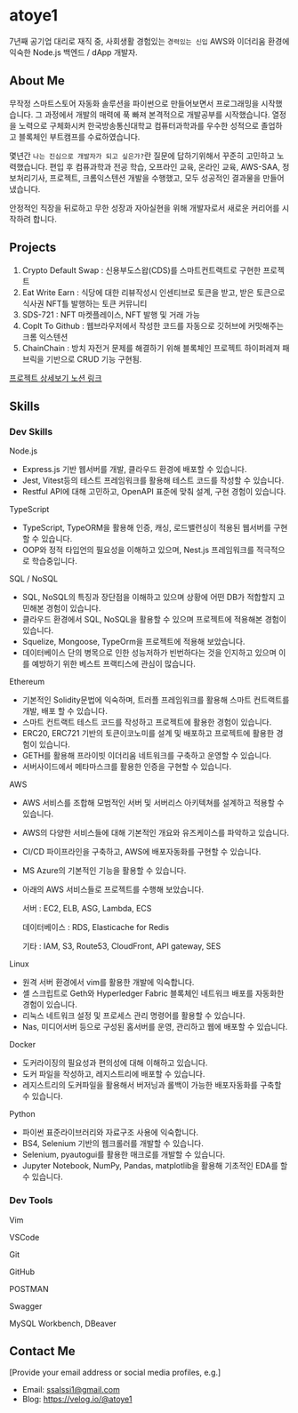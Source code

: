 
# atoye1

7년째 공기업 대리로 재직 중, 사회생활 경험있는 `경력있는 신입`
AWS와 이더리움 환경에 익숙한 Node.js 백엔드 / dApp 개발자.

## About Me

무작정 스마트스토어 자동화 솔루션을 파이썬으로 만들어보면서 프로그래밍을 시작했습니다.
그 과정에서 개발의 매력에 푹 빠져 본격적으로 개발공부를 시작했습니다. 열정을 노력으로 구체화시켜 한국방송통신대학교 컴퓨터과학과를 우수한 성적으로 졸업하고 블록체인 부트캠프를 수료하였습니다.

몇년간 `나는 진심으로 개발자가 되고 싶은가?`란 질문에 답하기위해서 꾸준히 고민하고 노력했습니다. 편입 후 컴퓨과학과 전공 학습, 오프라인 교육, 온라인 교육, AWS-SAA, 정보처리기사, 프로젝트, 크롬익스텐션 개발을 수행했고, 모두 성공적인 결과물을 만들어 냈습니다.

안정적인 직장을 뒤로하고 무한 성장과 자아실현을 위해 개발자로서 새로운 커리어를 시작하려 합니다.
## Projects

1. Crypto Default Swap : 신용부도스왑(CDS)를 스마트컨트랙트로 구현한 프로젝트
2. Eat Write Earn : 식당에 대한 리뷰작성시 인센티브로 토큰을 받고, 받은 토큰으로 식사권 NFT틀 발행하는 토큰 커뮤니티
3. SDS-721 : NFT 마켓플레이스, NFT 발행 및 거래 가능
4. Coplt To Github : 웹브라우저에서 작성한 코드를 자동으로 깃허브에 커밋해주는 크롬 익스텐션
5. ChainChain : 방치 자전거 문제를 해결하기 위해 블록체인 프로젝트 하이퍼레져 패브릭을 기반으로 CRUD 기능 구현됨.

[프로젝트 상세보기 노션 링크](https://www.notion.so/atoye1/e473b1d32f1f4dfd8b8773c7d0693bfc?v=1eee98ca0d4942dfb1756d82bf074eae)

## Skills

### **Dev Skills**

Node.js

- Express.js 기반 웹서버를 개발, 클라우드 환경에 배포할 수 있습니다.
- Jest, Vitest등의 테스트 프레임워크를 활용해 테스트 코드를 작성할 수 있습니다.
- Restful API에 대해 고민하고, OpenAPI 표준에 맞춰 설계, 구현 경험이 있습니다.

TypeScript

- TypeScript, TypeORM을 활용해 인증, 캐싱, 로드밸런싱이 적용된 웹서버를 구현할 수 있습니다.
- OOP와 정적 타입언의 필요성을 이해하고 있으며, Nest.js 프레임워크를 적극적으로 학습중입니다.


SQL / NoSQL

- SQL, NoSQL의 특징과 장단점을 이해하고 있으며 상황에 어떤 DB가 적합할지 고민해본 경험이 있습니다.
- 클라우드 환경에서 SQL, NoSQL을 활용할 수 있으며 프로젝트에 적용해본 경험이 있습니다.
- Squelize, Mongoose, TypeOrm을 프로젝트에 적용해 보았습니다.
- 데이터베이스 단의 병목으로 인한 성능저하가 빈번하다는 것을 인지하고 있으며 이를 예방하기 위한 베스트 프랙티스에 관심이 많습니다.

Ethereum

- 기본적인 Solidity문법에 익숙하며, 트러플 프레임워크를 활용해 스마트 컨트랙트를 개발, 배포 할 수 있습니다.
- 스마트 컨트랙트 테스트 코드를 작성하고 프로젝트에 활용한 경험이 있습니다.
- ERC20, ERC721 기반의 토큰이코노미를 설계 및 배포하고 프로젝트에 활용한 경험이 있습니다.
- GETH를 활용해 프라이빗 이더리움 네트워크를 구축하고 운영할 수 있습니다.
- 서버사이드에서 메타마스크를 활용한 인증을 구현할 수 있습니다.

AWS

- AWS 서비스를 조합해 모범적인 서버 및 서버리스 아키텍쳐를 설계하고 적용할 수 있습니다.
- AWS의 다양한 서비스들에 대해 기본적인 개요와 유즈케이스를 파악하고 있습니다.
- CI/CD 파이프라인을 구축하고, AWS에 배포자동화를 구현할 수 있습니다.
- MS Azure의 기본적인 기능을 활용할 수 있습니다.
- 아래의 AWS 서비스들로 프로젝트를 수행해 보았습니다.
    
    서버 : EC2, ELB, ASG, Lambda, ECS
    
    데이터베이스 : RDS, Elasticache for Redis
    
    기타 : IAM, S3, Route53, CloudFront, API gateway, SES
    

Linux

- 원격 서버 환경에서 vim를 활용한 개발에 익숙합니다.
- 셸 스크립트로 Geth와 Hyperledger Fabric 블록체인 네트워크 배포를 자동화한 경험이 있습니다.
- 리눅스 네트워크 설정 및 프로세스 관리 명령어를 활용할 수 있습니다.
- Nas, 미디어서버 등으로 구성된 홈서버를 운영, 관리하고 웹에 배포할 수 있습니다.

Docker

- 도커라이징의 필요성과 편의성에 대해 이해하고 있습니다.
- 도커 파일을 작성하고, 레지스트리에 배포할 수 있습니다.
- 레지스트리의 도커파일을 활용해서 버저닝과 롤백이 가능한 배포자동화를 구축할 수 있습니다.

Python

- 파이썬 표준라이브러리와 자료구조 사용에 익숙합니다.
- BS4, Selenium 기반의 웹크롤러를 개발할 수 있습니다.
- Selenium, pyautogui를 활용한 매크로를 개발할 수 있습니다.
- Jupyter Notebook, NumPy, Pandas, matplotlib을 활용해 기초적인 EDA를 할 수 있습니다.

### **Dev Tools**

Vim

VSCode

Git

GitHub

POSTMAN

Swagger

MySQL Workbench, DBeaver

## Contact Me

[Provide your email address or social media profiles, e.g.]

- Email: ssalssi1@gmail.com
- Blog: https://velog.io/@atoye1

